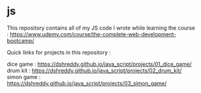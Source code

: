 # js
This repository contains all of my JS code I wrote while learning the course : https://www.udemy.com/course/the-complete-web-development-bootcamp/

Quick links for projects in this repository : 

dice game : https://dshreddy.github.io/java_script/projects/01_dice_game/
drum kit : https://dshreddy.github.io/java_script/projects/02_drum_kit/
simon game : https://dshreddy.github.io/java_script/projects/03_simon_game/